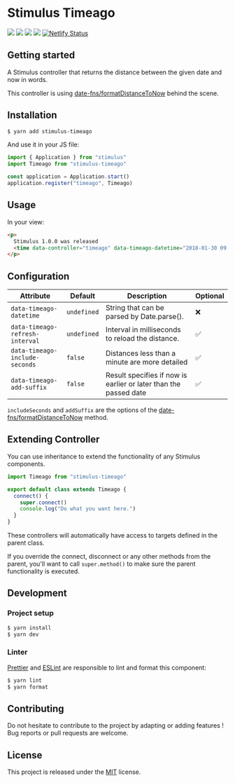 # Stimulus Timeago

[![](https://img.shields.io/npm/dt/stimulus-timeago.svg)](https://www.npmjs.com/package/stimulus-timeago)
[![](https://img.shields.io/npm/v/stimulus-timeago.svg)](https://www.npmjs.com/package/stimulus-timeago)
[![](https://github.com/stimulus-components/stimulus-timeago/workflows/Lint/badge.svg)](https://github.com/stimulus-components/stimulus-timeago)
[![](https://img.shields.io/github/license/stimulus-components/stimulus-timeago.svg)](https://github.com/stimulus-components/stimulus-timeago)
[![Netlify Status](https://api.netlify.com/api/v1/badges/d62d950e-aae7-464d-8333-1078a16ec481/deploy-status)](https://stimulus-timeago.netlify.com)

## Getting started

A Stimulus controller that returns the distance between the given date and now in words.

This controller is using [date-fns/formatDistanceToNow](https://date-fns.org/v2.2.1/docs/formatDistanceToNow) behind the scene.

## Installation

```bash
$ yarn add stimulus-timeago
```

And use it in your JS file:
```js
import { Application } from "stimulus"
import Timeago from "stimulus-timeago"

const application = Application.start()
application.register("timeago", Timeago)
```

## Usage

In your view:
```html
<p>
  Stimulus 1.0.0 was released
  <time data-controller="timeago" data-timeago-datetime="2018-01-30 09:00"></time>.
</p>
```

## Configuration

| Attribute | Default | Description | Optional |
| --------- | ------- | ----------- | -------- |
| `data-timeago-datetime` | `undefined` | String that can be parsed by Date.parse(). | ❌ |
| `data-timeago-refresh-interval` | `undefined` | Interval in milliseconds to reload the distance. | ✅ |
| `data-timeago-include-seconds` | `false` | Distances less than a minute are more detailed | ✅ |
| `data-timeago-add-suffix` | `false` | Result specifies if now is earlier or later than the passed date | ✅ |

`includeSeconds` and `addSuffix` are the options of the [date-fns/formatDistanceToNow](https://date-fns.org/v2.2.1/docs/formatDistanceToNow) method.


## Extending Controller

You can use inheritance to extend the functionality of any Stimulus components.

```js
import Timeago from "stimulus-timeago"

export default class extends Timeago {
  connect() {
    super.connect()
    console.log("Do what you want here.")
  }
}
```

These controllers will automatically have access to targets defined in the parent class.

If you override the connect, disconnect or any other methods from the parent, you'll want to call `super.method()` to make sure the parent functionality is executed.

## Development

### Project setup
```bash
$ yarn install
$ yarn dev
```

### Linter
[Prettier](https://prettier.io/) and [ESLint](https://eslint.org/) are responsible to lint and format this component:
```bash
$ yarn lint
$ yarn format
```

## Contributing

Do not hesitate to contribute to the project by adapting or adding features ! Bug reports or pull requests are welcome.

## License

This project is released under the [MIT](http://opensource.org/licenses/MIT) license.
